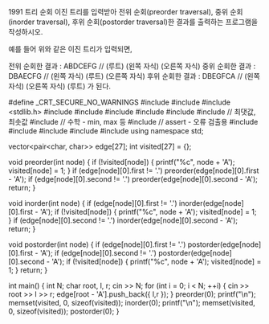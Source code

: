 1991 트리 순회
이진 트리를 입력받아 전위 순회(preorder traversal), 중위 순회(inorder traversal), 후위 순회(postorder traversal)한 결과를 출력하는 프로그램을 작성하시오.

예를 들어 위와 같은 이진 트리가 입력되면,

전위 순회한 결과 : ABDCEFG // (루트) (왼쪽 자식) (오른쪽 자식)
중위 순회한 결과 : DBAECFG // (왼쪽 자식) (루트) (오른쪽 자식)
후위 순회한 결과 : DBEGFCA // (왼쪽 자식) (오른쪽 자식) (루트)
가 된다.



#define _CRT_SECURE_NO_WARNINGS
#include <numeric>
#include <cstdio>
#include <stdlib.h>
#include <iostream>
#include <cstring>
#include <string>
#include <algorithm>
#include <vector>
#include <climits>   // 최댓값, 최솟값
#include <cmath>   // 수학 - min, max 등
#include <cassert>   // assert - 오류 검출용
#include <queue>
#include <stack>
#include <deque>
#include <map>
#include <set>
using namespace std;

vector<pair<char, char>> edge[27];
int visited[27] = {};

void preorder(int node) {
	if (!visited[node]) {
		printf("%c", node + 'A');
		visited[node] = 1;
	}
	if (edge[node][0].first != '.')
		preorder(edge[node][0].first - 'A');
	if (edge[node][0].second != '.')
		preorder(edge[node][0].second - 'A');
	return;
}

void inorder(int node) {
	if (edge[node][0].first != '.')
		inorder(edge[node][0].first - 'A');
	if (!visited[node]) {
		printf("%c", node + 'A');
		visited[node] = 1;
	}
	if (edge[node][0].second != '.')
		inorder(edge[node][0].second - 'A');
	return;
}

void postorder(int node) {
	if (edge[node][0].first != '.')
		postorder(edge[node][0].first - 'A');
	if (edge[node][0].second != '.')
		postorder(edge[node][0].second - 'A');
	if (!visited[node]) {
		printf("%c", node + 'A');
		visited[node] = 1;
	}
	return;
}

int main() {
	int N;
	char root, l, r;
	cin >> N;
	for (int i = 0; i < N; ++i) {
		cin >> root >> l >> r;
		edge[root - 'A'].push_back({ l,r });
	}
	preorder(0);
	printf("\n");
	memset(visited, 0, sizeof(visited));
	inorder(0);
	printf("\n");
	memset(visited, 0, sizeof(visited));
	postorder(0);
}
